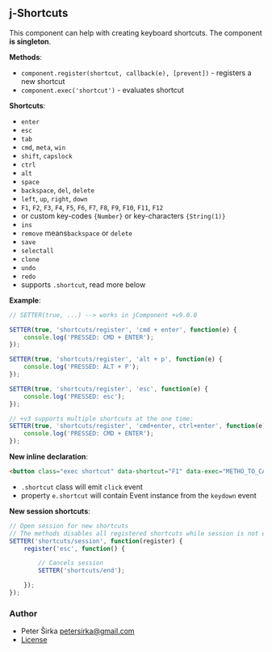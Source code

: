 ## j-Shortcuts

This component can help with creating keyboard shortcuts. The component __is singleton__.

__Methods__:
- `component.register(shortcut, callback(e), [prevent])` - registers a new shortcut
- `component.exec('shortcut')` - evaluates shortcut

__Shortcuts__:
- `enter`
- `esc`
- `tab`
- `cmd`, `meta`, `win`
- `shift`, `capslock`
- `ctrl`
- `alt`
- `space`
- `backspace`, `del`, `delete`
- `left`, `up`, `right`, `down`
- `F1`, `F2`, `F3`, `F4`, `F5`, `F6`, `F7`, `F8`, `F9`, `F10`, `F11`, `F12`
- or custom key-codes `{Number}` or key-characters `{String(1)}`
- `ins`
- `remove` means`backspace` or `delete`
- `save`
- `selectall`
- `clone`
- `undo`
- `redo`
-  supports `.shortcut`, read more below

__Example__:

```javascript
// SETTER(true, ...) --> works in jComponent +v9.0.0

SETTER(true, 'shortcuts/register', 'cmd + enter', function(e) {
    console.log('PRESSED: CMD + ENTER');
});

SETTER(true, 'shortcuts/register', 'alt + p', function(e) {
    console.log('PRESSED: ALT + P');
});

SETTER(true, 'shortcuts/register', 'esc', function(e) {
    console.log('PRESSED: esc');
});

// +v3 supports multiple shortcuts at the one time:
SETTER(true, 'shortcuts/register', 'cmd+enter, ctrl+enter', function(e) {
    console.log('PRESSED: CMD + ENTER');
});
```

__New inline declaration__:

```html
<button class="exec shortcut" data-shortcut="F1" data-exec="METHO_TO_CALL">Help</button>
```

- `.shortcut` class will emit `click` event
- property `e.shortcut` will contain Event instance from the `keydown` event

__New session shortcuts__:

```javascript
// Open session for new shortcuts
// The methods disables all registered shortcuts while session is not end
SETTER('shortcuts/session', function(register) {
	register('esc', function() {

		// Cancels session
		SETTER('shortcuts/end');

	});
});
````

### Author

- Peter Širka <petersirka@gmail.com>
- [License](https://www.totaljs.com/license/)